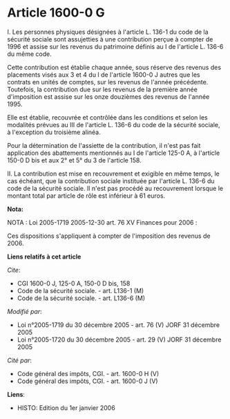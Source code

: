 # Article 1600-0 G

I. Les personnes physiques désignées à l'article L. 136-1 du code de la sécurité sociale sont assujetties à une contribution
perçue à compter de 1996 et assise sur les revenus du patrimoine définis au I de l'article L. 136-6 du même code.

Cette contribution est établie chaque année, sous réserve des revenus des placements visés aux 3 et 4 du I de l'article
1600-0 J autres que les contrats en unités de comptes, sur les revenus de l'année précédente. Toutefois, la contribution due
sur les revenus de la première année d'imposition est assise sur les onze douzièmes des revenus de l'année 1995.

Elle est établie, recouvrée et contrôlée dans les conditions et selon les modalités prévues au III de l'article L. 136-6 du
code de la sécurité sociale, à l'exception du troisième alinéa.

Pour la détermination de l'assiette de la contribution, il n'est pas fait application des abattements mentionnés au I de
l'article 125-0 A, à l'article 150-0 D bis et aux 2° et 5° du 3 de l'article 158.

II. La contribution est mise en recouvrement et exigible en même temps, le cas échéant, que la contribution sociale instituée
par l'article L. 136-6 du code de la sécurité sociale. Il n'est pas procédé au recouvrement lorsque le montant total par
article de rôle est inférieur à 61 euros.

**Nota:**

NOTA : Loi 2005-1719 2005-12-30 art. 76 XV Finances pour 2006 :

Ces dispositions s'appliquent à compter de l'imposition des revenus de 2006.

**Liens relatifs à cet article**

_Cite_:

  - CGI 1600-0 J, 125-0 A, 150-0 D bis, 158
  - Code de la sécurité sociale. - art. L136-1 (M)
  - Code de la sécurité sociale. - art. L136-6 (M)

_Modifié par_:

  - Loi n°2005-1719 du 30 décembre 2005 - art. 76 (V) JORF 31 décembre 2005
  - Loi n°2005-1720 du 30 décembre 2005 - art. 29 (V) JORF 31 décembre 2005

_Cité par_:

  - Code général des impôts, CGI. - art. 1600-0 H (V)
  - Code général des impôts, CGI. - art. 1600-0 J (V)

**Liens**:

  - HISTO: Edition du 1er janvier 2006
